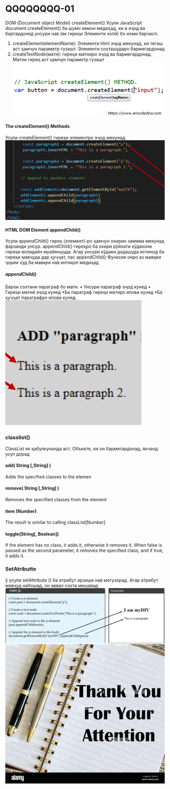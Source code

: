 # QQQQQQQQ-01
DOM
(Document object Model)
createElement()
Усули JavaScript document.createElement() ба шумо имкон медиҳад, ки а эҷод ва баргардонед
унсури нав (як гиреҳи Элементи холӣ) бо номи барчасп.
1) createElement(elementName): Элементи html эҷод мекунад, ки тегаш аст
ҳамчун параметр гузашт. Элементи сохташударо бармегардонад
2) createTextNode(матн): гиреҳи матниро эҷод ва бармегардонад. Матни гиреҳ аст
ҳамчун параметр гузашт
![1](./Img/img-1.png)

#### The createElement() Methods
Усули createElement() гиреҳи элементро эҷод мекунад.
![2](./Img/img-2.jpg)
#### HTML DOM Element appendChild()
Усули appendChild() гиреҳ (элемент)-ро ҳамчун охирин замима мекунад
фарзанди унсур.
appendChild() гиреҳро ба охири рӯйхати кӯдакони
гиреҳи волидайн муайяншуда. Агар унсури кӯдаки додашуда истинод ба
гиреҳи мавҷуда дар ҳуҷҷат, пас appendChild()
Функсия онро аз мавқеи ҷории худ ба мавқеи нав интиқол медиҳад

##### appendChild()
Барои сохтани параграф бо матн.
• Унсури параграф эҷод кунед
• Гиреҳи матнӣ эҷод кунед
•Ба параграф гиреҳи матнро илова кунед
•Ба ҳуҷҷат параграфро илова кунед.
![5](./Img/img-3.jpg)

### classlist()
ClassList як қабулкунанда аст. Объекте, ки он бармегардонад, якчанд усул дорад
#### add( String [,String] )
Adds the specified classes to the elemen
#### remove( String [,String] ) 
Removes the specified classes from the element
#### item (Number)
The result is similar to calling classList[Number]
#### toggle(String[, Boolean])
If the element has no class, it adds it, otherwise it removes it. When
false is passed as the second parameter, it removes the specified
class, and if true, it adds it.


### SetAtributte
ӯ усули setAttribute () ба атрибут арзиши нав мегузорад.
Агар атрибут мавҷуд набошад, он аввал сохта мешавад
![6](./Img/img%204.jpg)
![7](./Img/img%201000.jpg)





